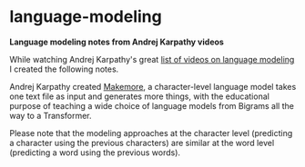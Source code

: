 # language-modeling
**Language modeling notes from Andrej Karpathy videos**

While watching Andrej Karpathy's great [list of videos on language modeling](https://youtube.com/playlist?list=PLAqhIrjkxbuWI23v9cThsA9GvCAUhRvKZ&si=P6YmUo5Wn5A_95cj) I created the following notes. 

Andrej Karpathy created [Makemore](https://github.com/karpathy/makemore), a character-level language model takes one text file as input and generates more things, with the educational purpose of teaching a wide choice of language models from Bigrams all the way to a Transformer.

Please note that the modeling approaches at the character level (predicting a character using the previous characters) are similar at the word level (predicting a word using the previous words).